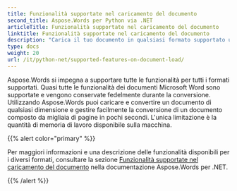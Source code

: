 ```yaml
---
title: Funzionalità supportate nel caricamento del documento
second_title: Aspose.Words per Python via .NET
articleTitle: Funzionalità supportate nel caricamento del documento
linktitle: Funzionalità supportate nel caricamento del documento
description: "Carica il tuo documento in qualsiasi formato supportato utilizzando Python. Importa e converti un documento di qualsiasi dimensione."
type: docs
weight: 20
url: /it/python-net/supported-features-on-document-load/
---
```


Aspose.Words si impegna a supportare tutte le funzionalità per tutti i formati supportati. Quasi tutte le funzionalità dei documenti Microsoft Word sono supportate e vengono conservate fedelmente durante la conversione. Utilizzando Aspose.Words puoi caricare e convertire un documento di qualsiasi dimensione e gestire facilmente la conversione di un documento composto da migliaia di pagine in pochi secondi. L'unica limitazione è la quantità di memoria di lavoro disponibile sulla macchina.

{{% alert color="primary" %}}

Per maggiori informazioni e una descrizione delle funzionalità disponibili per i diversi formati, consultare la sezione [Funzionalità supportate nel caricamento del documento](/words/it/net/supported-features-on-document-load/) nella documentazione Aspose.Words per .NET.

{{% /alert %}}